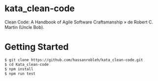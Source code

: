 # kata_clean-code

Clean Code: A Handbook of Agile Software Craftsmanship » de Robert C. Martin (Uncle Bob).



# Getting Started

```bash
$ git clone https://github.com/hassanrobleh/kata_clean-code.git
$ cd Kata_clean-code
$ npm install
$ npm run test


